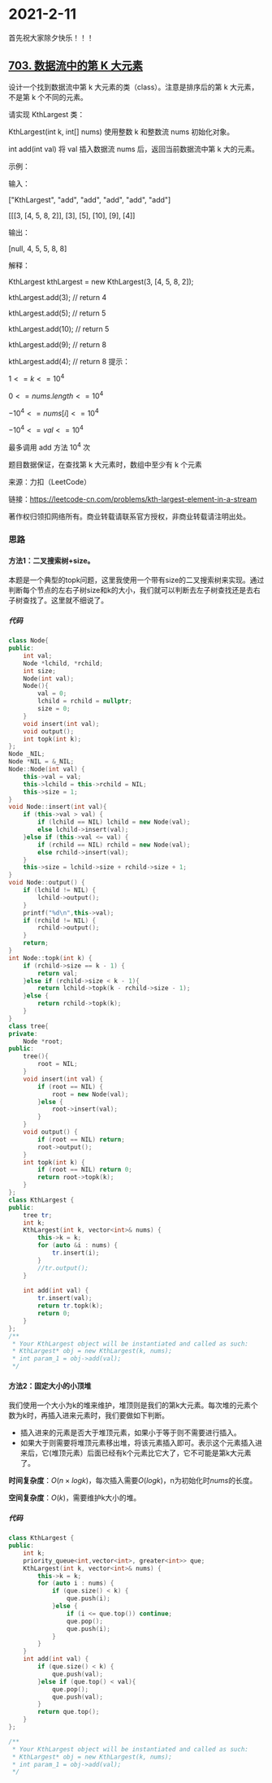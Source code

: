 # 2021-2-11

首先祝大家除夕快乐！！！

## [703. 数据流中的第 K 大元素](https://leetcode-cn.com/problems/kth-largest-element-in-a-stream/)

设计一个找到数据流中第 k 大元素的类（class）。注意是排序后的第 k 大元素，不是第 k 个不同的元素。

请实现 KthLargest 类：

KthLargest(int k, int[] nums) 使用整数 k 和整数流 nums 初始化对象。

int add(int val) 将 val 插入数据流 nums 后，返回当前数据流中第 k 大的元素。

示例：

输入：

["KthLargest", "add", "add", "add", "add", "add"]

[[[3, [4, 5, 8, 2]], [3], [5], [10], [9], [4]]

输出：

[null, 4, 5, 5, 8, 8]

解释：

KthLargest kthLargest = new KthLargest(3, [4, 5, 8, 2]);

kthLargest.add(3);   // return 4

kthLargest.add(5);   // return 5

kthLargest.add(10);  // return 5

kthLargest.add(9);   // return 8

kthLargest.add(4);   // return 8
提示：

$1 <= k <= 10^4$

$0 <= nums.length <= 10^4$

$-10^4 <= nums[i] <= 10^4$

$-10^4 <= val <= 10^4$

最多调用 add 方法 $10^4$ 次

题目数据保证，在查找第 k 大元素时，数组中至少有 k 个元素

来源：力扣（LeetCode）

链接：https://leetcode-cn.com/problems/kth-largest-element-in-a-stream

著作权归领扣网络所有。商业转载请联系官方授权，非商业转载请注明出处。

### 思路

#### 方法1：二叉搜索树+size。

本题是一个典型的topk问题，这里我使用一个带有size的二叉搜索树来实现。通过判断每个节点的左右子树size和k的大小，我们就可以判断去左子树查找还是去右子树查找了。这里就不细说了。



##### 代码

```cpp
class Node{
public:
    int val;
    Node *lchild, *rchild;
    int size;
    Node(int val);
    Node(){
        val = 0;
        lchild = rchild = nullptr;
        size = 0;
    }
    void insert(int val);
    void output();
    int topk(int k);
};
Node _NIL;
Node *NIL = &_NIL;
Node::Node(int val) {
    this->val = val;
    this->lchild = this->rchild = NIL;
    this->size = 1;
}
void Node::insert(int val){
    if (this->val > val) {
        if (lchild == NIL) lchild = new Node(val);
        else lchild->insert(val);
    }else if (this->val <= val) {
        if (rchild == NIL) rchild = new Node(val);
        else rchild->insert(val);
    }
    this->size = lchild->size + rchild->size + 1;
}
void Node::output() {
    if (lchild != NIL) {
        lchild->output();
    }
    printf("%d\n",this->val);
    if (rchild != NIL) {
        rchild->output();
    }
    return;
}
int Node::topk(int k) {
    if (rchild->size == k - 1) {
        return val;
    }else if (rchild->size < k - 1){
        return lchild->topk(k - rchild->size - 1);
    }else {
        return rchild->topk(k);
    }
}
class tree{
private:
    Node *root;
public:
    tree(){
        root = NIL;
    }
    void insert(int val) {
        if (root == NIL) {
            root = new Node(val);
        }else {
            root->insert(val);
        }
    }
    void output() {
        if (root == NIL) return;
        root->output();
    }
    int topk(int k) {
        if (root == NIL) return 0;
        return root->topk(k);
    }
};
class KthLargest {
public:
    tree tr;
    int k;
    KthLargest(int k, vector<int>& nums) {
        this->k = k;
        for (auto &i : nums) {
            tr.insert(i);
        }
        //tr.output();
    }
    
    int add(int val) {
        tr.insert(val);
        return tr.topk(k);
        return 0;
    }
};
/**
 * Your KthLargest object will be instantiated and called as such:
 * KthLargest* obj = new KthLargest(k, nums);
 * int param_1 = obj->add(val);
 */
```



#### 方法2：固定大小的小顶堆

我们使用一个大小为k的堆来维护，堆顶则是我们的第k大元素。每次堆的元素个数为k时，再插入进来元素时，我们要做如下判断。

- 插入进来的元素是否大于堆顶元素，如果小于等于则不需要进行插入。
- 如果大于则需要将堆顶元素移出堆，将该元素插入即可。表示这个元素插入进来后，它(堆顶元素）后面已经有k个元素比它大了，它不可能是第k大元素了。



**时间复杂度**：$O(n\times{logk})$，每次插入需要$O(logk)$，n为初始化时$nums$的长度。

**空间复杂度**：$O(k)$，需要维护k大小的堆。

##### 代码

```cpp
class KthLargest {
public:
    int k;
    priority_queue<int,vector<int>, greater<int>> que;
    KthLargest(int k, vector<int>& nums) {
        this->k = k;
        for (auto i : nums) {
            if (que.size() < k) {
                que.push(i);
            }else {
                if (i <= que.top()) continue;
                que.pop();
                que.push(i);
            }
        }
    }
    int add(int val) {
        if (que.size() < k) {
            que.push(val);
        }else if (que.top() < val){
            que.pop();
            que.push(val);
        }
        return que.top();
    }
};

/**
 * Your KthLargest object will be instantiated and called as such:
 * KthLargest* obj = new KthLargest(k, nums);
 * int param_1 = obj->add(val);
 */
```

